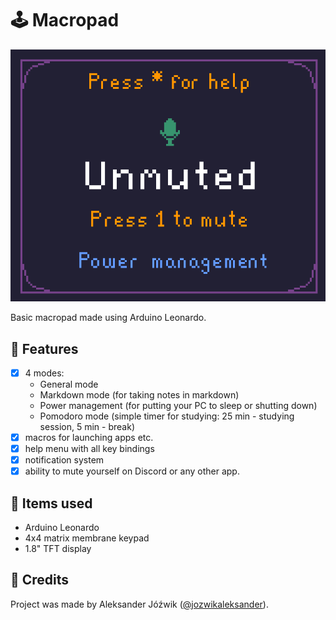 # 🕹 Macropad

![UI](docs/power_management.png)

Basic macropad made using Arduino Leonardo.

## 📄 Features

- [x] 4 modes:
  - General mode
  - Markdown mode (for taking notes in markdown)
  - Power management (for putting your PC to sleep or shutting down)
  - Pomodoro mode (simple timer for studying: 25 min - studying session, 5 min - break)
- [x] macros for launching apps etc.
- [x] help menu with all key bindings
- [x] notification system
- [x] ability to mute yourself on Discord or any other app.

## 🧱 Items used
- Arduino Leonardo
- 4x4 matrix membrane keypad
- 1.8" TFT display

## 👤 Credits
Project was made by Aleksander Jóźwik ([@jozwikaleksander](https://github.com/jozwikaleksander)).